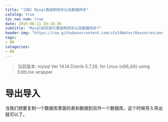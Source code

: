 ```yaml
---
title: "[DB] Mysql表结构同步以及数据同步"
catalog: true
toc_nav_num: true
date: 2019-06-11 20:18:30
subtitle: "Mysql如何进行表结构同步以及数据同步?"
header-img: "https://raw.githubusercontent.com/zColdWater/Resources/master/Images/nature.jpg"
tags:
- DB
catagories:
- DB
---
```


> 当前版本: mysql  Ver 14.14 Distrib 5.7.28, for Linux (x86_64) using  EditLine wrapper

# 导出导入

当我们想要复制一个数据库里面的表和数据到另外一个数据库，这个时候导入导出就可以了。  







